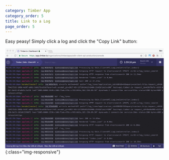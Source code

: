 ```yaml
---
category: Timber App
category_order: 5
title: Link to a Log
page_order: 5
---
```


Easy peasy! Simply click a log and click the "Copy Link" button:

![Linking to a log](/assets/img/docs/link-to-a-log.gif){:class="img-responsive"}
